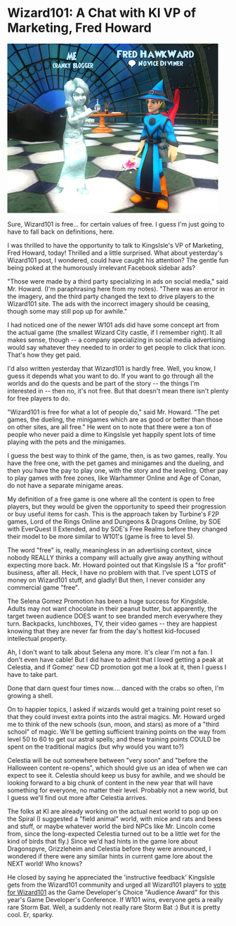 # Wizard101: A Chat with KI VP of Marketing, Fred Howard

![](../uploads/2010/09/WizardGraphicalClient-2010-09-23-21-36-13-33.jpg "This is not Fred Howard's in-game avatar.")

Sure, Wizard101 is free... for certain values of free. I guess I'm just going to have to fall back on definitions, here.

I was thrilled to have the opportunity to talk to KingsIsle's VP of Marketing, Fred Howard, today! Thrilled and a little surprised. What about yesterday's Wizard101 post, I wondered, could have caught his attention? The gentle fun being poked at the humorously irrelevant Facebook sidebar ads?

"Those were made by a third party specializing in ads on social media," said Mr. Howard. (I'm paraphrasing here from my notes). "There was an error in the imagery, and the third party changed the text to drive players to the Wizard101 site. The ads with the incorrect imagery should be ceasing, though some may still pop up for awhile."

I had noticed one of the newer W101 ads did have some concept art from the actual game (the smallest Wizard City castle, if I remember right). It all makes sense, though -- a company specializing in social media advertising would say whatever they needed to in order to get people to click that icon. That's how they get paid.

I'd also written yesterday that Wizard101 is hardly free. Well, you know, I guess it depends what you want to do. If you want to go through all the worlds and do the quests and be part of the story -- the things I'm interested in -- then no, it's not free. But that doesn't mean there isn't plenty for free players to do.

"Wizard101 is free for what a lot of people do," said Mr. Howard. "The pet games, the dueling, the minigames which are as good or better than those on other sites, are all free." He went on to note that there were a ton of people who never paid a dime to KingsIsle yet happily spent lots of time playing with the pets and the minigames.

I guess the best way to think of the game, then, is as two games, really. You have the free one, with the pet games and minigames and the dueling, and then you have the pay to play one, with the story and the leveling. Other pay to play games with free zones, like Warhammer Online and Age of Conan, do not have a separate minigame areas.

My definition of a free game is one where all the content is open to free players, but they would be given the opportunity to speed their progression or buy useful items for cash. This is the approach taken by Turbine's F2P games, Lord of the Rings Online and Dungeons & Dragons Online, by SOE with EverQuest II Extended, and by SOE's Free Realms before they changed their model to be more similar to W101's (game is free to level 5).

The word "free" is, really, meaningless in an advertising context, since nobody REALLY thinks a company will actually give away anything without expecting more back. Mr. Howard pointed out that KingsIsle IS a "for profit" business, after all. Heck, I have no problem with that. I've spent LOTS of money on Wizard101 stuff, and gladly! But then, I never consider any commercial game "free".

The Selena Gomez Promotion has been a huge success for KingsIsle. Adults may not want chocolate in their peanut butter, but apparently, the target tween audience DOES want to see branded merch everywhere they turn. Backpacks, lunchboxes, TV, their video games -- they are happiest knowing that they are never far from the day's hottest kid-focused intellectual property.

Ah, I don't want to talk about Selena any more. It's clear I'm not a fan. I don't even have cable! But I did have to admit that I loved getting a peak at Celestia, and if Gomez' new CD promotion got me a look at it, then I guess I have to take part.

Done that darn quest four times now.... danced with the crabs so often, I'm growing a shell.

On to happier topics, I asked if wizards would get a training point reset so that they could invest extra points into the astral magics. Mr. Howard urged me to think of the new schools (sun, moon, and stars) as more of a "third school" of magic. We'll be getting sufficient training points on the way from level 50 to 60 to get our astral spells; and these training points COULD be spent on the traditional magics (but why would you want to?)

Celestia will be out somewhere between "very soon" and "before the Halloween content re-opens", which should give us an idea of when we can expect to see it. Celestia should keep us busy for awhile, and we should be looking forward to a big chunk of content in the new year that will have something for everyone, no matter their level. Probably not a new world, but I guess we'll find out more after Celestia arrives.

The folks at KI are already working on the actual next world to pop up on the Spiral (I suggested a "field animal" world, with mice and rats and bees and stuff, or maybe whatever world the bird NPCs like Mr. Lincoln come from, since the long-expected Celestia turned out to be a little wet for the kind of birds that fly.) Since we'd had hints in the game lore about Dragonspyre, Grizzleheim and Celestia before they were announced, I wondered if there were any similar hints in current game lore about the NEXT world! Who knows?

He closed by saying he appreciated the 'instructive feedback' KingsIsle gets from the Wizard101 community and urged all Wizard101 players to [vote for Wizard101](https://www.wizard101.com/game/gdcoaward) as the Game Developer's Choice "Audience Award" for this year's Game Developer's Conference. If W101 wins, everyone gets a really rare Storm Bat. Well, a suddenly not really rare Storm Bat :) But it is pretty cool. Er, sparky.

